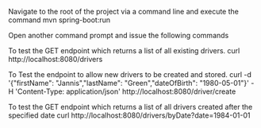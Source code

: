 Navigate to the root of the project via a command line and execute the command
mvn spring-boot:run

Open another command prompt and issue the following commands

To test the GET endpoint which returns a list of all existing drivers.
curl  http://localhost:8080/drivers

To Test the endpoint to allow new drivers to be created and stored.
curl -d '{"firstName": "Jannis","lastName": "Green","dateOfBirth": "1980-05-01"}' -H 'Content-Type: application/json' http://localhost:8080/driver/create

To test the  GET endpoint which returns a list of all drivers created after the specified date
curl  http://localhost:8080/drivers/byDate?date=1984-01-01

